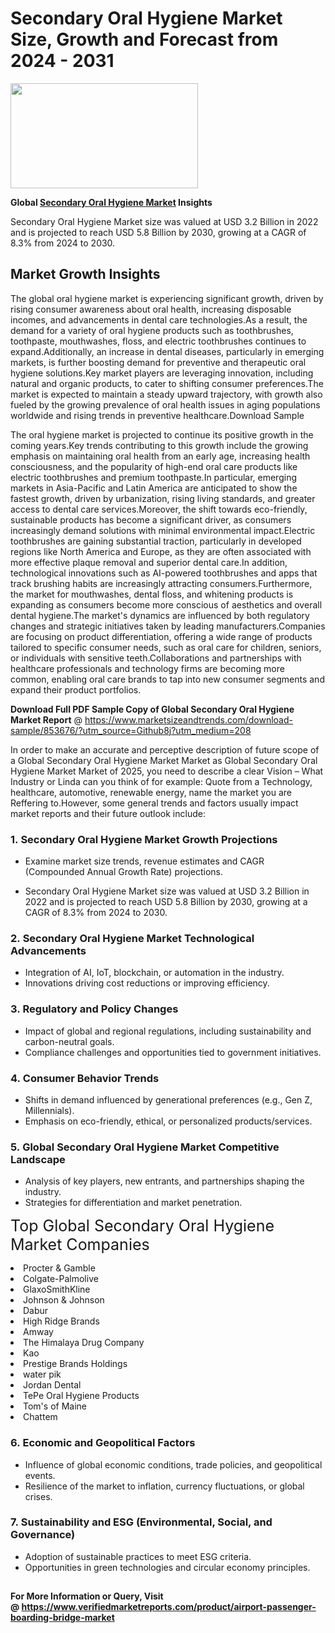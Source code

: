 <H1>Secondary Oral Hygiene Market Size, Growth and Forecast from 2024 - 2031</H1><img class="aligncenter size-medium wp-image-584254" src="https://thirdeyenews.in/wp-content/uploads/2024/09/Global-Market-Research-300x168.jpeg" alt="" width="300" height="168" /><p><strong>Global&nbsp;<a href="https://www.marketsizeandtrends.com/download-sample/853676/?utm_source=Github8j?utm_medium=208">Secondary Oral Hygiene Market</a> Insights</strong></p><p>Secondary Oral Hygiene Market size was valued at USD 3.2 Billion in 2022 and is projected to reach USD 5.8 Billion by 2030, growing at a CAGR of 8.3% from 2024 to 2030.</p><p><h2>Market Growth Insights</h2> <p>The global oral hygiene market is experiencing significant growth, driven by rising consumer awareness about oral health, increasing disposable incomes, and advancements in dental care technologies.As a result, the demand for a variety of oral hygiene products such as toothbrushes, toothpaste, mouthwashes, floss, and electric toothbrushes continues to expand.Additionally, an increase in dental diseases, particularly in emerging markets, is further boosting demand for preventive and therapeutic oral hygiene solutions.Key market players are leveraging innovation, including natural and organic products, to cater to shifting consumer preferences.The market is expected to maintain a steady upward trajectory, with growth also fueled by the growing prevalence of oral health issues in aging populations worldwide and rising trends in preventive healthcare.Download Sample</p> <p>The oral hygiene market is projected to continue its positive growth in the coming years.Key trends contributing to this growth include the growing emphasis on maintaining oral health from an early age, increasing health consciousness, and the popularity of high-end oral care products like electric toothbrushes and premium toothpaste.In particular, emerging markets in Asia-Pacific and Latin America are anticipated to show the fastest growth, driven by urbanization, rising living standards, and greater access to dental care services.Moreover, the shift towards eco-friendly, sustainable products has become a significant driver, as consumers increasingly demand solutions with minimal environmental impact.Electric toothbrushes are gaining substantial traction, particularly in developed regions like North America and Europe, as they are often associated with more effective plaque removal and superior dental care.In addition, technological innovations such as AI-powered toothbrushes and apps that track brushing habits are increasingly attracting consumers.Furthermore, the market for mouthwashes, dental floss, and whitening products is expanding as consumers become more conscious of aesthetics and overall dental hygiene.The market's dynamics are influenced by both regulatory changes and strategic initiatives taken by leading manufacturers.Companies are focusing on product differentiation, offering a wide range of products tailored to specific consumer needs, such as oral care for children, seniors, or individuals with sensitive teeth.Collaborations and partnerships with healthcare professionals and technology firms are becoming more common, enabling oral care brands to tap into new consumer segments and expand their product portfolios.</p><p><span class=""><strong>Download Full PDF Sample Copy of Global Secondary Oral Hygiene Market Report</strong> @ <a href="https://www.marketsizeandtrends.com/download-sample/853676/?utm_source=Github8j?utm_medium=208" target="_blank">https://www.marketsizeandtrends.com/download-sample/853676/?utm_source=Github8j?utm_medium=208</a></span></p><p>In order to make an accurate and perceptive description of future scope of a Global&nbsp;Secondary Oral Hygiene Market Market as Global&nbsp;Secondary Oral Hygiene Market Market of 2025, you need to describe a clear Vision &ndash; What Industry or Linda can you think of for example: Quote from a Technology, healthcare, automotive, renewable energy, name the market you are Reffering to.However, some general trends and factors usually impact market reports and their future outlook include:</p><h3>1.&nbsp;<strong>Secondary Oral Hygiene Market Growth Projections</strong></h3><ul><li>Examine market size trends, revenue estimates and CAGR (Compounded Annual Growth Rate) projections.</li><li><p>Secondary Oral Hygiene Market size was valued at USD 3.2 Billion in 2022 and is projected to reach USD 5.8 Billion by 2030, growing at a CAGR of 8.3% from 2024 to 2030.</p></li></ul><h3>2.&nbsp;<strong>Secondary Oral Hygiene Market Technological Advancements</strong></h3><ul><li>Integration of AI, IoT, blockchain, or automation in the industry.</li><li>Innovations driving cost reductions or improving efficiency.</li></ul><h3>3.&nbsp;<strong>Regulatory and Policy Changes</strong></h3><ul><li>Impact of global and regional regulations, including sustainability and carbon-neutral goals.</li><li>Compliance challenges and opportunities tied to government initiatives.</li></ul><h3>4.&nbsp;<strong>Consumer Behavior Trends</strong></h3><ul><li>Shifts in demand influenced by generational preferences (e.g., Gen Z, Millennials).</li><li>Emphasis on eco-friendly, ethical, or personalized products/services.</li></ul><h3>5.&nbsp;<strong>Global Secondary Oral Hygiene Market Competitive Landscape</strong></h3><ul><li>Analysis of key players, new entrants, and partnerships shaping the industry.</li><li>Strategies for differentiation and market penetration.</li></ul><p data-pm-slice="1 1 []"><span style="color: inherit; font-family: inherit; font-size: 25px;">Top Global Secondary Oral Hygiene Market Companies</span></p><div class="" data-test-id=""><p><li>Procter & Gamble</li><li> Colgate-Palmolive</li><li> GlaxoSmithKline</li><li> Johnson & Johnson</li><li> Dabur</li><li> High Ridge Brands</li><li> Amway</li><li> The Himalaya Drug Company</li><li> Kao</li><li> Prestige Brands Holdings</li><li> water pik</li><li> Jordan Dental</li><li> TePe Oral Hygiene Products</li><li> Tom's of Maine</li><li> Chattem</li></p></div><h3>6.&nbsp;<strong>Economic and Geopolitical Factors</strong></h3><ul><li>Influence of global economic conditions, trade policies, and geopolitical events.</li><li>Resilience of the market to inflation, currency fluctuations, or global crises.</li></ul><h3>7.&nbsp;<strong>Sustainability and ESG (Environmental, Social, and Governance)</strong></h3><ul><li>Adoption of sustainable practices to meet ESG criteria.</li><li>Opportunities in green technologies and circular economy principles.</li></ul><h2><strong style="font-size: 14px;">For More Information or Query, Visit @&nbsp;</strong><a style="background-color: #ffffff; font-size: 14px;" href="https://www.marketsizeandtrends.com/report/secondary-oral-hygiene-market/" target="_blank">https://www.verifiedmarketreports.com/product/airport-passenger-boarding-bridge-market</a></h2>